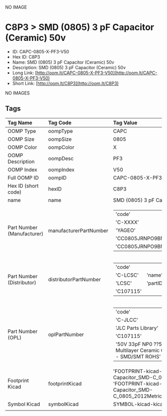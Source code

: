 


  
NO IMAGE  
# C8P3 > SMD (0805) 3 pF Capacitor (Ceramic) 50v

- ID: CAPC-0805-X-PF3-V50
- Hex ID: C8P3
- Name: SMD (0805) 3 pF Capacitor (Ceramic) 50v
- Description: SMD (0805) 3 pF Capacitor (Ceramic) 50v
- Long Link: [http://oom.lt/CAPC-0805-X-PF3-V50](http://oom.lt/CAPC-0805-X-PF3-V50)
- Short Link: [http://oom.lt/C8P3](http://oom.lt/C8P3)
  
NO IMAGES  
## Tags
  

|Tag Name|Tag Code|Tag Value|
| :--- | :--- | :--- |
|OOMP Type|oompType|CAPC|
|OOMP Size|oompSize|0805|
|OOMP Color|oompColor|X|
|OOMP Description|oompDesc|PF3|
|OOMP Index|oompIndex|V50|
|Full OOMP ID|oompID|CAPC-0805-X-PF3-V50|
|Hex ID (short code)|hexID|C8P3|
|name|name|SMD (0805) 3 pF Capacitor (Ceramic) 50v|
|Part Number (Manufacturer)|manufacturerPartNumber|<table><tr><td>'code'</td></tr><tr><td> 'C-XXXX'</td><td> 'name'</td></tr><tr><td> 'YAGEO'</td><td> 'partID'</td></tr><tr><td> 'CC0805JRNPO9BN330'</td><td> 'partName'</td></tr><tr><td> 'CC0805JRNPO9BN330'</td></tr></table>|
|Part Number (Distributor)|distributorPartNumber|<table><tr><td>'code'</td></tr><tr><td> 'C-LCSC'</td><td> 'name'</td></tr><tr><td> 'LCSC'</td><td> 'partID'</td></tr><tr><td> 'C107115'</td></tr></table>|
|Part Number (OPL)|oplPartNumber|<table><tr><td>'code'</td></tr><tr><td> 'C-JLCC'</td><td> 'name'</td></tr><tr><td> 'JLC Parts Library'</td><td> 'partID'</td></tr><tr><td> 'C107115'</td><td> 'partName'</td></tr><tr><td> '50V 33pF NP0 ??5% 0805  Multilayer Ceramic Capacitors MLCC - SMD/SMT ROHS'</td></tr></table>|
|Footprint Kicad|footprintKicad|'FOOTPRINT-kicad-kicad-footprints-Capacitor_SMD-C_0805_2012Metric', 'FOOTPRINT-kicad-kicad-footprints-Capacitor_SMD-C_0805_2012Metric_Pad1.18x1.45mm_HandSolder'|
|Symbol Kicad|symbolKicad|SYMBOL-kicad-kicad-symbols-Device-C|
||||
